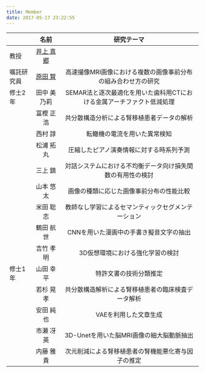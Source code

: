```yaml
---
title: Member
date: 2017-05-17 23:22:55
---
```


||名前|研究テーマ|
|:-|:-:|:-:|
|教授|[井上 真郷](./inoue)|  |
|嘱託研究員|[原田 賢](./ken_harada)|高速撮像MRI画像における複数の画像事前分布の組み合わせ方の研究|
|修士2年|田中 美乃莉|SEMAR法と逐次最適化を用いた歯科用CTにおける金属アーチファクト低減処理|
|      |冨樫 正浩|共分散構造分析による腎移植患者データの解析|
|      |西村 諄|転轍機の電流を用いた異常検知|
|      |松浦 拓丸|圧縮したピアノ演奏情報に対する時系列予測|
|      |三上 鎮|対話システムにおける不均衡データ向け損失関数の有用性の検討|
|      |山本 悠太|画像の種類に応じた画像事前分布の性能比較|
|      |米田 聡志|教師なし学習によるセマンティックセグメンテーション|
|      |鶴田 航世|CNNを用いた漫画中の手書き擬音文字の抽出|
|      |吉竹 孝明|3D仮想環境における強化学習の検討|
|修士1年|山田 幸平|特許文書の技術分類推定|
|      |若杉 晃孝|共分散構造解析による腎移植患者の臨床検査データ解析|
|      |安田 純也|VAEを利用した文章生成|
|      |市瀬 冴英|3D-Unetを用いた脳MRI画像の細大脳動脈抽出|
|      |内藤 雅貴|次元削減による腎移植患者の腎機能悪化寄与因子の推定|



